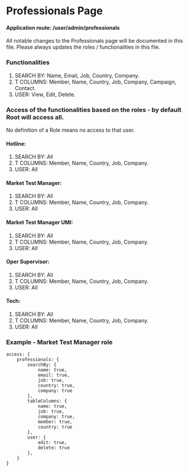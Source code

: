 # Professionals Page

#### Application route: /user/admin/professionals

All notable changes to the Professionals page will be documented in this file. 
Please always updates the roles / functionalities in this file. 

### Functionalities

1. SEARCH BY: Name, Email, Job, Country, Company.
2. T COLUMNS: Member, Name, Country, Job, Company, Campaign, Contact.   
3. USER: View, Edit, Delete. 

### Access of the functionalities based on the roles - by default Root will access all.

No definition of a Role means no access to that user.

#### Hotline:

1. SEARCH BY: All
2. T COLUMNS: Member, Name, Country, Job, Company.
3. USER: All

#### Market Test Manager:

1. SEARCH BY: All
2. T COLUMNS: Member, Name, Country, Job, Company.
3. USER: All

#### Market Test Manager UMI:

1. SEARCH BY: All
2. T COLUMNS: Member, Name, Country, Job, Company.
3. USER: All

#### Oper Supervisor:

1. SEARCH BY: All
2. T COLUMNS: Member, Name, Country, Job, Company.
3. USER: All

#### Tech:

1. SEARCH BY: All
2. T COLUMNS: Member, Name, Country, Job, Company.
3. USER: All

### Example - Market Test Manager role

```
access: { 
    professionals: { 
        searchBy: { 
            name: true, 
            email: true, 
            job: true, 
            country: true,
            company: true
        }, 
        tableColumns: { 
            name: true, 
            job: true, 
            company: true, 
            member: true, 
            country: true 
        }, 
        user: { 
            edit: true, 
            delete: true
        },
    } 
}

```

